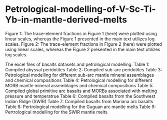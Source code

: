 # Petrological-modelling-of-V-Sc-Ti-Yb-in-mantle-derived-melts

Figure 1: The trace-element fractions in Figure 1 (here) were plotted using linear scales, whereas the Figure 1 presented in the main text utilizes log scales.
Figure 2: The trace-element fractions in Figure 2 (here) were plotted using linear scales, whereas the Figure 2 presented in the main text utilizes log scales.

The excel files of basalts datasets and petrological modelling.
Table 1: Compiled abyssal peridotites
Table 2: Compiled sub-arc peridotites
Table 3: Petrological modelling for different sub-arc mantle mineral assemblages and chemical compositions
Table 4: Petrological modelling for different MORB mantle mineral assemblages and chemical compositions
Table 5: Compiled global primitive arc basalts and MORBs associated with melting pressure and temperatrue
Table 6: Compiled basalts from the Southwest Indian Ridge (SWIR)
Table 7: Compiled basalts from Mariana arc basalts
Table 8: Pertrological modelling for the Guguan arc mantle melts
Table 9: Pertrological modelling for the SWIR mantle melts
